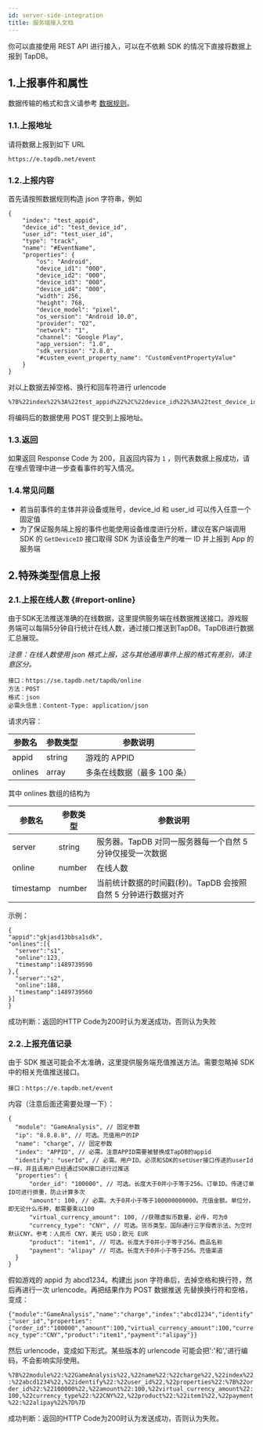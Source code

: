 ```yaml
---
id: server-side-integration
title: 服务端接入文档
---
```



你可以直接使用 REST API 进行接入，可以在不依赖 SDK 的情况下直接将数据上报到 TapDB。

## 1.上报事件和属性

数据传输的格式和含义请参考 [数据规则](/sdk/数据规范#数据规则 "_blank")。

### 1.1.上报地址

请将数据上报到如下 URL

`https://e.tapdb.net/event`

### 1.2.上报内容

首先请按照数据规则构造 json 字符串，例如

```
{
    "index": "test_appid",
    "device_id": "test_device_id",
    "user_id": "test_user_id",
    "type": "track",
    "name": "#EventName",
    "properties": {
        "os": "Android",             
        "device_id1": "000",             
        "device_id2": "000",             
        "device_id3": "000",          
        "device_id4": "000",     
        "width": 256,                    
        "height": 768,                   
        "device_model": "pixel",         
        "os_version": "Android 10.0",
        "provider": "O2",                
        "network": "1",                  
        "channel": "Google Play",        
        "app_version": "1.0",
        "sdk_version": "2.8.0",
        "#custem_event_property_name": "CustomEventPropertyValue"
    }
}
```

对以上数据去掉空格、换行和回车符进行 urlencode

```
%7B%22index%22%3A%22test_appid%22%2C%22device_id%22%3A%22test_device_id%22%2C%22user_id%22%3A%22test_user_id%22%2C%22type%22%3A%22track%22%2C%22name%22%3A%22%23EventName%22%2C%22properties%22%3A%7B%22os%22%3A%22Android%22%2C%22device_id1%22%3A%22000%22%2C%22device_id2%22%3A%22000%22%2C%22device_id3%22%3A%22000%22%2C%22device_id4%22%3A%22000%22%2C%22width%22%3A256%2C%22height%22%3A768%2C%22device_model%22%3A%22pixel%22%2C%22os_version%22%3A%22Android10.0%22%2C%22provider%22%3A%22O2%22%2C%22network%22%3A%221%22%2C%22channel%22%3A%22GooglePlay%22%2C%22app_version%22%3A%221.0%22%2C%22sdk_version%22%3A%222.8.0%22%2C%22%23custem_event_property_name%22%3A%22CustomEventPropertyValue%22%7D%7D
```

将编码后的数据使用 POST 提交到上报地址。

### 1.3.返回

如果返回 Response Code 为 200，且返回内容为 `1` ，则代表数据上报成功，请在埋点管理中进一步查看事件的写入情况。

### 1.4.常见问题

* 若当前事件的主体并非设备或账号，device_id 和 user_id 可以传入任意一个固定值
* 为了保证服务端上报的事件也能使用设备维度进行分析，建议在客户端调用 SDK 的 `GetDeviceID` 接口取得 SDK 为该设备生产的唯一 ID 并上报到 App 的服务端




## 2.特殊类型信息上报

### 2.1.上报在线人数 {#report-online}

由于SDK无法推送准确的在线数据，这里提供服务端在线数据推送接口。游戏服务端可以每隔5分钟自行统计在线人数，通过接口推送到TapDB。TapDB进行数据汇总展现。

*注意：在线人数使用 json 格式上报，这与其他通用事件上报的格式有差别，请注意区分。*

```
接口：https://se.tapdb.net/tapdb/online
方法：POST
格式：json
必需头信息：Content-Type: application/json
```

请求内容：

参数名 | 参数类型 | 参数说明
------ | ------ | ------
appid | string | 游戏的 APPID
onlines | array | 多条在线数据（最多 100 条）

其中 onlines 数组的结构为

参数名 | 参数类型 | 参数说明
------ | ------ | ------
server | string | 服务器。TapDB 对同一服务器每一个自然 5 分钟仅接受一次数据
online | number | 在线人数
timestamp | number | 当前统计数据的时间戳(秒)。TapDB 会按照自然 5 分钟进行数据对齐

示例：

```
{
"appid":"gkjasd13bbsa1sdk",
"onlines":[{
  "server":"s1",
  "online":123,
  "timestamp":1489739590
},{
  "server":"s2",
  "online":188,
  "timestamp":1489739560
}]
}
```

成功判断：返回的HTTP Code为200时认为发送成功，否则认为失败

### 2.2.上报充值记录

由于 SDK 推送可能会不太准确，这里提供服务端充值推送方法。需要忽略掉 SDK 中的相关充值推送接口。

```
接口：https://e.tapdb.net/event
```
内容（注意后面还需要处理一下）：
```
{
  "module": "GameAnalysis", // 固定参数
  "ip": "8.8.8.8", // 可选。充值用户的IP
  "name": "charge", // 固定参数
  "index": "APPID", // 必需。注意APPID需要被替换成TapDB的appid
  "identify": "userId", // 必需。用户ID。必须和SDK的setUser接口传递的userId一样，并且该用户已经通过SDK接口进行过推送
  "properties": {
      "order_id": "100000", // 可选。长度大于0并小于等于256。订单ID。传递订单ID可进行排重，防止计算多次
      "amount": 100, // 必需。大于0并小于等于100000000000。充值金额。单位分，即无论什么币种，都需要乘以100
      "virtual_currency_amount": 100, //获赠虚拟币数量，必传，可为0
      "currency_type": "CNY", // 可选。货币类型。国际通行三字母表示法，为空时默认CNY。参考：人民币 CNY，美元 USD；欧元 EUR
      "product": "item1", // 可选。长度大于0并小于等于256。商品名称
      "payment": "alipay" // 可选。长度大于0并小于等于256。充值渠道
  }
}
```

假如游戏的 appid 为 abcd1234。构建出 json 字符串后，去掉空格和换行符，然后再进行一次 urlencode。再把结果作为 POST 数据推送
先替换换行符和空格，变成：   

`{"module":"GameAnalysis","name":"charge","index":"abcd1234","identify":"user_id","properties":{"order_id":"100000","amount":100,"virtual_currency_amount":100,"currency_type":"CNY","product":"item1","payment":"alipay"}}`

然后 urlencode，变成如下形式。某些版本的 urlencode 可能会把':'和','进行编码，不会影响实际使用。   

`%7B%22module%22:%22GameAnalysis%22,%22name%22:%22charge%22,%22index%22:%22abcd1234%22,%22identify%22:%22user_id%22,%22properties%22:%7B%22order_id%22:%22100000%22,%22amount%22:100,%22virtual_currency_amount%22:100,%22currency_type%22:%22CNY%22,%22product%22:%22item1%22,%22payment%22:%22alipay%22%7D%7D`

成功判断：返回的HTTP Code为200时认为发送成功，否则认为失败。












